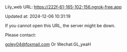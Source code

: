 Lily_web URL: https://222f-61-165-102-156.ngrok-free.app

Updated at: 2024-12-06 10:31:19

If you cannot open this URL, the server might be down.

Please contact: 

goley04@foxmail.com Or Wechat:GL_yeaH